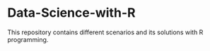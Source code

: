 # Data-Science-with-R
This repository contains different scenarios and its solutions with R programming.
